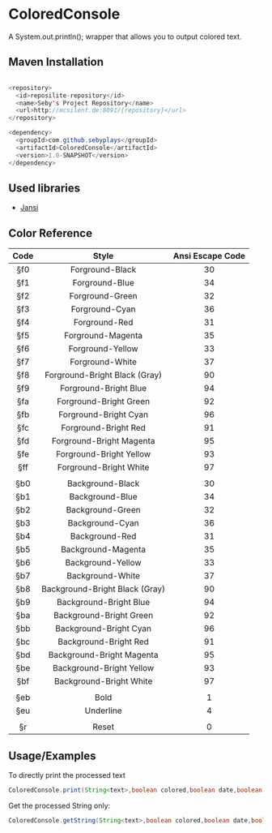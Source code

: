 # ColoredConsole

A System.out.println(); wrapper that allows you to output colored text.

## Maven Installation

```java

<repository>
  <id>reposilite-repository</id>
  <name>Seby's Project Repository</name>
  <url>http://mcsilent.de:8091/{repository}</url>
</repository>

<dependency>
  <groupId>com.github.sebyplays</groupId>
  <artifactId>ColoredConsole</artifactId>
  <version>1.0-SNAPSHOT</version>
</dependency>
```

## Used libraries

- [Jansi](https://github.com/fusesource/jansi)

## Color Reference

| Code |             Style             | Ansi Escape Code |
| :----: | :------------------------------: | :----------------: |
| §f0 |        Forground-Black        |        30        |
| §f1 |         Forground-Blue         |        34        |
| §f2 |        Forground-Green        |        32        |
| §f3 |         Forground-Cyan         |        36        |
| §f4 |         Forground-Red         |        31        |
| §f5 |       Forground-Magenta       |        35        |
| §f6 |        Forground-Yellow        |        33        |
| §f7 |        Forground-White        |        37        |
| §f8 | Forground-Bright Black (Gray) |        90        |
| §f9 |     Forground-Bright Blue     |        94        |
| §fa |     Forground-Bright Green     |        92        |
| §fb |     Forground-Bright Cyan     |        96        |
| §fc |      Forground-Bright Red      |        91        |
| §fd |    Forground-Bright Magenta    |        95        |
| §fe |    Forground-Bright Yellow    |        93        |
| §ff |     Forground-Bright White     |        97        |
|      |                                |                  |
| §b0 |        Background-Black        |        30        |
| §b1 |        Background-Blue        |        34        |
| §b2 |        Background-Green        |        32        |
| §b3 |        Background-Cyan        |        36        |
| §b4 |         Background-Red         |        31        |
| §b5 |       Background-Magenta       |        35        |
| §b6 |       Background-Yellow       |        33        |
| §b7 |        Background-White        |        37        |
| §b8 | Background-Bright Black (Gray) |        90        |
| §b9 |     Background-Bright Blue     |        94        |
| §ba |    Background-Bright Green    |        92        |
| §bb |     Background-Bright Cyan     |        96        |
| §bc |     Background-Bright Red     |        91        |
| §bd |   Background-Bright Magenta   |        95        |
| §be |    Background-Bright Yellow    |        93        |
| §bf |    Background-Bright White    |        97        |
|      |                                |                  |
| §eb |              Bold              |        1        |
| §eu |           Underline           |        4        |
|      |                                |                  |
| §r |             Reset             |        0        |

## Usage/Examples

To directly print the processed text

```java
ColoredConsole.print(String<text>,boolean colored,boolean date,boolean time);
```

Get the processed String only:

```java
ColoredConsole.getString(String<text>,boolean colored,boolean date,boolean time);
```
